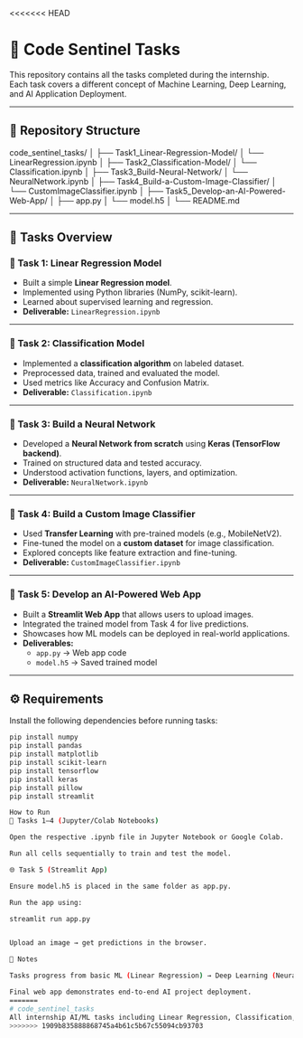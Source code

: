 <<<<<<< HEAD
# 🚀 Code Sentinel Tasks  

This repository contains all the tasks completed during the internship.  
Each task covers a different concept of Machine Learning, Deep Learning, and AI Application Deployment.  

---

## 📂 Repository Structure  

code_sentinel_tasks/
│
├── Task1_Linear-Regression-Model/
│ └── LinearRegression.ipynb
│
├── Task2_Classification-Model/
│ └── Classification.ipynb
│
├── Task3_Build-Neural-Network/
│ └── NeuralNetwork.ipynb
│
├── Task4_Build-a-Custom-Image-Classifier/
│ └── CustomImageClassifier.ipynb
│
├── Task5_Develop-an-AI-Powered-Web-App/
│ ├── app.py
│ └── model.h5
│
└── README.md


---

## 🎯 Tasks Overview  

### 🔹 Task 1: Linear Regression Model
- Built a simple **Linear Regression model**.  
- Implemented using Python libraries (NumPy, scikit-learn).  
- Learned about supervised learning and regression.  
- **Deliverable:** `LinearRegression.ipynb`  

---

### 🔹 Task 2: Classification Model
- Implemented a **classification algorithm** on labeled dataset.  
- Preprocessed data, trained and evaluated the model.  
- Used metrics like Accuracy and Confusion Matrix.  
- **Deliverable:** `Classification.ipynb`  

---

### 🔹 Task 3: Build a Neural Network
- Developed a **Neural Network from scratch** using **Keras (TensorFlow backend)**.  
- Trained on structured data and tested accuracy.  
- Understood activation functions, layers, and optimization.  
- **Deliverable:** `NeuralNetwork.ipynb`  

---

### 🔹 Task 4: Build a Custom Image Classifier
- Used **Transfer Learning** with pre-trained models (e.g., MobileNetV2).  
- Fine-tuned the model on a **custom dataset** for image classification.  
- Explored concepts like feature extraction and fine-tuning.  
- **Deliverable:** `CustomImageClassifier.ipynb`  

---

### 🔹 Task 5: Develop an AI-Powered Web App
- Built a **Streamlit Web App** that allows users to upload images.  
- Integrated the trained model from Task 4 for live predictions.  
- Showcases how ML models can be deployed in real-world applications.  
- **Deliverables:**  
  - `app.py` → Web app code  
  - `model.h5` → Saved trained model  

---

## ⚙️ Requirements  

Install the following dependencies before running tasks:  

```bash
pip install numpy
pip install pandas
pip install matplotlib
pip install scikit-learn
pip install tensorflow
pip install keras
pip install pillow
pip install streamlit

How to Run
📘 Tasks 1–4 (Jupyter/Colab Notebooks)

Open the respective .ipynb file in Jupyter Notebook or Google Colab.

Run all cells sequentially to train and test the model.

🌐 Task 5 (Streamlit App)

Ensure model.h5 is placed in the same folder as app.py.

Run the app using:

streamlit run app.py


Upload an image → get predictions in the browser.

📌 Notes

Tasks progress from basic ML (Linear Regression) → Deep Learning (Neural Networks, Transfer Learning) → Deployment (Web App).

Final web app demonstrates end-to-end AI project deployment.
=======
# code_sentinel_tasks
All internship AI/ML tasks including Linear Regression, Classification, Neural Networks, Transfer Learning, and Streamlit Web App.
>>>>>>> 1909b835888868745a4b61c5b67c55094cb93703
